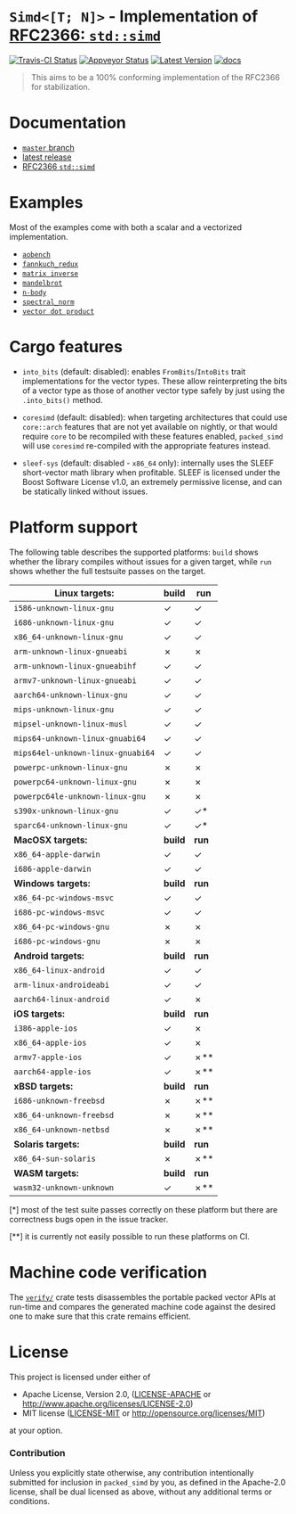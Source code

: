 # `Simd<[T; N]>` - Implementation of [RFC2366: `std::simd`][rfc2366]

[![Travis-CI Status]][travis] [![Appveyor Status]][appveyor] [![Latest Version]][crates.io] [![docs]][docs.rs]

> This aims to be a 100% conforming implementation of the RFC2366 for stabilization.

# Documentation

* [`master` branch][master_docs]
* [latest release][docs.rs]
* [RFC2366 `std::simd`][rfc2366]

# Examples

Most of the examples come with both a scalar and a vectorized implementation.

* [`aobench`](https://github.com/rust-lang-nursery/packed_simd/tree/master/examples/aobench)
* [`fannkuch_redux`](https://github.com/rust-lang-nursery/packed_simd/tree/master/examples/fannkuch_redux)
* [`matrix inverse`](https://github.com/rust-lang-nursery/packed_simd/tree/master/examples/matrix_inverse)
* [`mandelbrot`](https://github.com/rust-lang-nursery/packed_simd/tree/master/examples/mandelbrot)
* [`n-body`](https://github.com/rust-lang-nursery/packed_simd/tree/master/examples/nbody)
* [`spectral_norm`](https://github.com/rust-lang-nursery/packed_simd/tree/master/examples/spectral_norm)
* [`vector dot product`](https://github.com/rust-lang-nursery/packed_simd/tree/master/examples/dot_product)

# Cargo features

* `into_bits` (default: disabled): enables `FromBits`/`IntoBits` trait
  implementations for the vector types. These allow reinterpreting the bits of a
  vector type as those of another vector type safely by just using the
  `.into_bits()` method.
  
* `coresimd` (default: disabled): when targeting architectures that could use
  `core::arch` features that are not yet available on nightly, or that would
  require `core` to be recompiled with these features enabled, `packed_simd` will 
  use `coresimd` re-compiled with the appropriate features instead.
  
* `sleef-sys` (default: disabled - `x86_64` only): internally uses the SLEEF
  short-vector math library when profitable. SLEEF is licensed under the Boost
  Software License v1.0, an extremely permissive license, and can be statically
  linked without issues. 

# Platform support

The following table describes the supported platforms: `build` shows whether the
library compiles without issues for a given target, while `run` shows whether
the full testsuite passes on the target.

| Linux targets:                    | build     | run     |
|-----------------------------------|-----------|---------|
| `i586-unknown-linux-gnu`          | ✓         | ✓       |
| `i686-unknown-linux-gnu`          | ✓         | ✓       |
| `x86_64-unknown-linux-gnu`        | ✓         | ✓       |
| `arm-unknown-linux-gnueabi`       | ✗         | ✗       |
| `arm-unknown-linux-gnueabihf`     | ✓         | ✓       |
| `armv7-unknown-linux-gnueabi`     | ✓         | ✓       |
| `aarch64-unknown-linux-gnu`       | ✓         | ✓       |
| `mips-unknown-linux-gnu`          | ✓         | ✓       |
| `mipsel-unknown-linux-musl`       | ✓         | ✓       |
| `mips64-unknown-linux-gnuabi64`   | ✓         | ✓       |
| `mips64el-unknown-linux-gnuabi64` | ✓         | ✓       |
| `powerpc-unknown-linux-gnu`       | ✗         | ✗       |
| `powerpc64-unknown-linux-gnu`     | ✗         | ✗       |
| `powerpc64le-unknown-linux-gnu`   | ✗         | ✗       |
| `s390x-unknown-linux-gnu`         | ✓         | ✓*      |
| `sparc64-unknown-linux-gnu`       | ✓         | ✓*      |
| **MacOSX targets:**               | **build** | **run** |
| `x86_64-apple-darwin`             | ✓         | ✓       |
| `i686-apple-darwin`               | ✓         | ✓       |
| **Windows targets:**              | **build** | **run** |
| `x86_64-pc-windows-msvc`          | ✓         | ✓       |
| `i686-pc-windows-msvc`            | ✓         | ✓       |
| `x86_64-pc-windows-gnu`           | ✗          | ✗        |
| `i686-pc-windows-gnu`             | ✗          | ✗        |
| **Android targets:**              | **build** | **run** |
| `x86_64-linux-android`            | ✓         | ✓       |
| `arm-linux-androideabi`           | ✓         | ✓       |
| `aarch64-linux-android`           | ✓         | ✗       |
| **iOS targets:**                  | **build** | **run** |
| `i386-apple-ios`                  | ✓         | ✗       |
| `x86_64-apple-ios`                | ✓         | ✗       |
| `armv7-apple-ios`                 | ✓         | ✗**     |
| `aarch64-apple-ios`               | ✓         | ✗**     |
| **xBSD targets:**                 | **build** | **run** |
| `i686-unknown-freebsd`            | ✗         | ✗**     |
| `x86_64-unknown-freebsd`          | ✗         | ✗**     |
| `x86_64-unknown-netbsd`           | ✗         | ✗**     |
| **Solaris targets:**              | **build** | **run** |
| `x86_64-sun-solaris`              | ✗         | ✗**     |
| **WASM targets:**                 | **build** | **run** |
| `wasm32-unknown-unknown`          | ✓         | ✗**     |

[*] most of the test suite passes correctly on these platform but
there are correctness bugs open in the issue tracker.

[**] it is currently not easily possible to run these platforms on CI.


# Machine code verification

The
[`verify/`](https://github.com/rust-lang-nursery/packed_simd/tree/master/verify)
crate tests disassembles the portable packed vector APIs at run-time and
compares the generated machine code against the desired one to make sure that
this crate remains efficient.

# License

This project is licensed under either of

 * Apache License, Version 2.0, ([LICENSE-APACHE](LICENSE-APACHE) or
   http://www.apache.org/licenses/LICENSE-2.0)
 * MIT license ([LICENSE-MIT](LICENSE-MIT) or
   http://opensource.org/licenses/MIT)

at your option.

### Contribution

Unless you explicitly state otherwise, any contribution intentionally submitted
for inclusion in `packed_simd` by you, as defined in the Apache-2.0 license, shall be
dual licensed as above, without any additional terms or conditions.

[travis]: https://travis-ci.org/rust-lang-nursery/packed_simd
[Travis-CI Status]: https://travis-ci.org/rust-lang-nursery/packed_simd.svg?branch=master
[appveyor]: https://ci.appveyor.com/project/gnzlbg/packed-simd
[Appveyor Status]: https://ci.appveyor.com/api/projects/status/hd7v9dvr442hgdix?svg=true
[Latest Version]: https://img.shields.io/crates/v/packed_simd.svg
[crates.io]: https://crates.io/crates/packed_simd
[docs]: https://docs.rs/packed_simd/badge.svg
[docs.rs]: https://docs.rs/packed_simd/
[master_docs]: https://rust-lang-nursery.github.io/packed_simd/packed_simd/
[rfc2366]: https://github.com/rust-lang/rfcs/pull/2366
